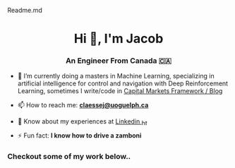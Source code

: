 Readme.md

<h1 align="center">Hi 👋, I'm Jacob</h1>
<h3 align="center">An Engineer From Canada 🇨🇦</h3>

- 🔭 I’m currently doing a masters in Machine Learning, specializing in artificial intelligence for control and navigation with Deep Reinforcement Learning, sometimes I write/code in [Capital Markets Framework / Blog](https://github.com/Claessens14/Capital-Markets-Engineering-ReBorn)

<!-- - 📝 I regulary write articles on [___](___) -->

- 📫 How to reach me: **claessej@uoguelph.ca**

- 📄 Know about my experiences at [Linkedin <a href="https://linkedin.com/in/https://www.linkedin.com/in/jacob-claessens-890504134/" target="blank"><img align="center" src="https://cdn.jsdelivr.net/npm/simple-icons@3.0.1/icons/linkedin.svg" alt="https://www.linkedin.com/in/jacob-claessens-890504134/" height="13" width="16" /></a>](https://www.linkedin.com/in/jacob-claessens-890504134/)

- ⚡ Fun fact: **I know how to drive a zamboni**  <img align="center" src="https://p7.hiclipart.com/preview/442/227/701/ice-resurfacer-zamboni-company-the-zamboni-ice-hockey-machine-others.jpg"  height="13" width="16" />
<!--
<h3 align="left">Connect with me:</h3>
<p align="left">
<a href="https://twitter.com/___" target="blank"><img align="center" src="https://cdn.jsdelivr.net/npm/simple-icons@3.0.1/icons/twitter.svg" alt="___" height="30" width="40" /></a> 
<a href="https://linkedin.com/in/https://www.linkedin.com/in/jacob-claessens-890504134/" target="blank"><img align="center" src="https://cdn.jsdelivr.net/npm/simple-icons@3.0.1/icons/linkedin.svg" alt="https://www.linkedin.com/in/jacob-claessens-890504134/" height="30" width="40" /></a>
</p> 
-->
<h3 align="left">Checkout some of my work below..</h3>
